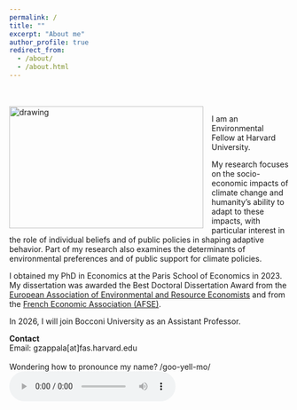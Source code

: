 ```yaml
---
permalink: /
title: ""
excerpt: "About me"
author_profile: true
redirect_from: 
  - /about/
  - /about.html
---
```

<br />
<!-- <img src=https://github.com/guglielmozappala/guglielmozappala.github.io/tree/master/images/half.png style="width:540px;height:600px;"> -->
<br />
<!--![github small](/images/half.png) -->
<img src="/images/half.png" alt="drawing" width="350" height="220" style="float: left; padding-right:15px"/> 


I am an Environmental Fellow at Harvard University. <br>

My research focuses on the socio-economic impacts of climate change and humanity’s ability to adapt to these impacts, with particular interest in the role of individual beliefs and of public policies in shaping adaptive behavior. Part of my research also examines the determinants of environmental preferences and of public support for climate policies. <br>

I obtained my PhD in Economics at the Paris School of Economics in 2023. My dissertation was awarded the Best Doctoral Dissertation Award from the [European Association of Environmental and Resource Economists](https://www.eaere.org/best-european-doctoral-dissertation-award) and from the [French Economic Association (AFSE)](https://www.afse.fr/fr/news/laureats-du-prix-de-these-de-l-afse-2024-2356?langue_selected=fr). <br>

In 2026, I will join Bocconi University as an Assistant Professor. <br>

**Contact** <br>
Email: gzappala[at]fas.harvard.edu
\
\
Wondering how to pronounce my name? /goo-yell-mo/
<audio controls> <source src=" https://github.com/guglielmozappala/guglielmozappala.github.io/blob/master/files/name.m4a?raw=true" type="audio/ogg"></audio>

